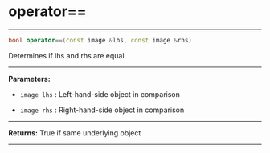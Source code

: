 # operator==

---

```cpp
bool operator==(const image &lhs, const image &rhs)
```


Determines if lhs and rhs are equal. 


---
**Parameters:**

 - `image lhs`
: Left-hand-side object in comparison 

 - `image rhs`
: Right-hand-side object in comparison 


---
**Returns:** True if same underlying object 

---

